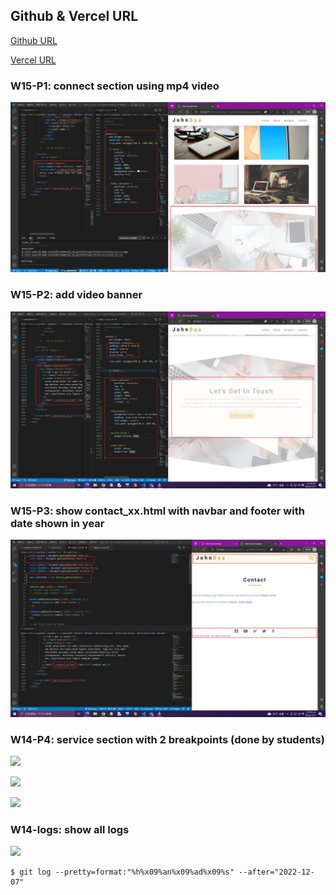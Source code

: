 ## Github & Vercel URL

[Github URL](https://github.com/tutelary1105/1111-sweb-1N-demo-211411011)

[Vercel URL](https://1111-sweb-1-n-demo-211411011-71y5.vercel.app/)

### W15-P1: connect section using mp4 video

![](w15_p1.png)

### W15-P2: add video banner

![](w15_p2.png)

### W15-P3: show contact_xx.html with navbar and footer with date shown in year

![](w15_p3.png)

### W14-P4: service section with 2 breakpoints (done by students)

![](w14_p4-1.png)

![](w14_p4-2.png)

![](w14_p4-3.png)


### W14-logs: show all logs

![](w14_logs.png)

```
$ git log --pretty=format:"%h%x09%an%x09%ad%x09%s" --after="2022-12-07"

```
